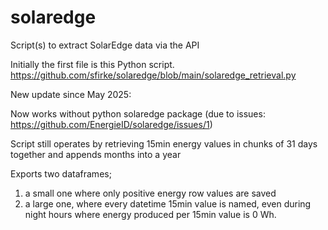 # solaredge
Script(s) to extract SolarEdge data via the API

Initially the first file is this Python script.
https://github.com/sfirke/solaredge/blob/main/solaredge_retrieval.py

New update since May 2025:

Now works without python solaredge package (due to issues: https://github.com/EnergieID/solaredge/issues/1)

Script still operates by retrieving 15min energy values in chunks of 31 days together and appends months into a year

Exports two dataframes; 
1) a small one where only positive energy row values are saved
2) a large one, where every datetime 15min value is named, even during night hours where energy produced per 15min value is 0 Wh.
